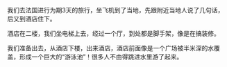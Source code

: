 我们去法国进行为期3天的旅行，坐飞机到了当地，先跟附近当地人说了几句话，后又到酒店住下。

酒店在二楼，我们坐电梯上去，经过一个厅，到处都是脚手架，像是在搞装修。

我们准备出去，从酒店下楼，出来酒店，酒店前面像是一个广场被半米深的水覆盖，形成一个巨大的“游泳池”！很多人不由得跳进水里游了起来。